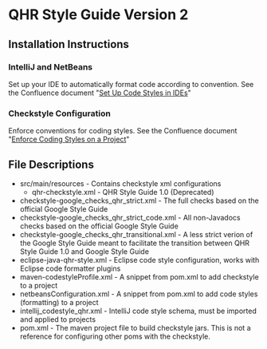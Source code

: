 # QHR Style Guide Version 2

## Installation Instructions

### IntelliJ and NetBeans
Set up your IDE to automatically format code according to convention. See the Confluence document "[Set Up Code Styles in IDEs](https://qhr.atlassian.net/l/cp/yQLoMLAw)"

### Checkstyle Configuration
Enforce conventions for coding styles. See the Confluence document "[Enforce Coding Styles on a Project](https://qhr.atlassian.net/l/cp/ERRuyexe)"

## File Descriptions
- src/main/resources - Contains checkstyle xml configurations
    - qhr-checkstyle.xml - QHR Style Guide 1.0 (Deprecated)
- checkstyle-google_checks_qhr_strict.xml - The full checks based on the official Google Style Guide
- checkstyle-google_checks_qhr_strict_code.xml - All non-Javadocs checks based on the official Google Style Guide
- checkstyle-google_checks_qhr_transitional.xml - A less strict verion of the Google Style Guide meant to facilitate the transition between QHR Style Guide 1.0 and Google Style Guide
- eclipse-java-qhr-style.xml - Eclipse code style configuration, works with Eclipse code formatter plugins
- maven-codestyleProfile.xml - A snippet from pom.xml to add checkstyle to a project
- netbeansConfiguration.xml - A snippet from pom.xml to add code styles (formatting) to a project
- intellij_codestyle_qhr.xml - IntelliJ code style schema, must be imported and applied to projects
- pom.xml - The maven project file to build checkstyle jars.  This is not a reference for configuring other poms with the checkstyle.
